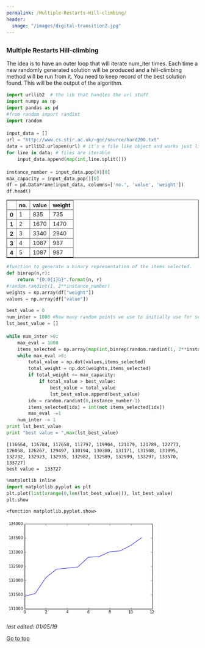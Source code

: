 ```yaml
---
permalink: /Multiple-Restarts-Hill-climbing/
header:
  image: "/images/digital-transition2.jpg"
---
```

<h2 id="top"></h2>

### Multiple Restarts Hill-climbing

The idea is to have an outer loop that will iterate num_iter
times. Each time a new randomly generated solution will be produced and a hill-climbing
method will be run from it. You need to keep record of the best solution found. This will be
the output of the algorithm.


```python
import urllib2  # the lib that handles the url stuff
import numpy as np
import pandas as pd
#from random import randint
import random

input_data = []
url = "http://www.cs.stir.ac.uk/~goc/source/hard200.txt"
data = urllib2.urlopen(url) # it's a file like object and works just like a file
for line in data: # files are iterable
    input_data.append(map(int,line.split()))

instance_number = input_data.pop(0)[0]
max_capacity = input_data.pop()[0]
df = pd.DataFrame(input_data, columns=['no.', 'value', 'weight'])
df.head()
```




<div>
<table border="1" class="dataframe">
  <thead>
    <tr style="text-align: right;">
      <th></th>
      <th>no.</th>
      <th>value</th>
      <th>weight</th>
    </tr>
  </thead>
  <tbody>
    <tr>
      <th>0</th>
      <td>1</td>
      <td>835</td>
      <td>735</td>
    </tr>
    <tr>
      <th>1</th>
      <td>2</td>
      <td>1670</td>
      <td>1470</td>
    </tr>
    <tr>
      <th>2</th>
      <td>3</td>
      <td>3340</td>
      <td>2940</td>
    </tr>
    <tr>
      <th>3</th>
      <td>4</td>
      <td>1087</td>
      <td>987</td>
    </tr>
    <tr>
      <th>4</th>
      <td>5</td>
      <td>1087</td>
      <td>987</td>
    </tr>
  </tbody>
</table>
</div>




```python
#function to generate a binary representation of the items selected.
def binrep(n,r):
    return "{0:0{1}b}".format(n, r)
#random.randint(1, 2**instance_number)
weights = np.array(df["weight"])   
values = np.array(df["value"])
```


```python
best_value = 0
num_inter = 1000 #how many random points we use to initially use for search
lst_best_value = []

while num_inter >0:
    max_eval = 1000
    items_selected = np.array(map(int,binrep(random.randint(1, 2**instance_number), instance_number)))
    while max_eval >0:
        total_value = np.dot(values,items_selected)
        total_weight = np.dot(weights,items_selected)
        if total_weight <= max_capacity:
            if total_value > best_value:
                best_value = total_value
                lst_best_value.append(best_value)
        idx = random.randint(0,instance_number-1)
        items_selected[idx] = int(not items_selected[idx])
        max_eval -=1
    num_inter -= 1
print lst_best_value
print "best value = ",max(lst_best_value)
```

    [116664, 116784, 117658, 117797, 119904, 121179, 121789, 122773, 126058, 126267, 129497, 130194, 130380, 131171, 131508, 131995, 132732, 132923, 132935, 132982, 132989, 132999, 133297, 133570, 133727]
    best value =  133727



```python
%matplotlib inline
import matplotlib.pyplot as plt
plt.plot(list(xrange(0,len(lst_best_value))), lst_best_value)
plt.show
```




    <function matplotlib.pyplot.show>




![png](/images/Multiple-Restarts-Hill-Climbing/output_5_1.png)


*last edited: 01/05/19*

<a href="#top">Go to top</a>
